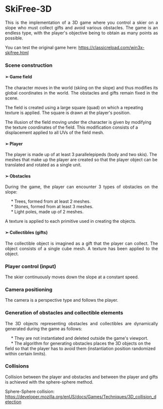 # SkiFree-3D


<p align="justify">
This is the implementation of a 3D game where you control a skier on a slope who must collect gifts and avoid various obstacles. The game is an endless type, with the player's objective being to obtain as many points as possible. <br>

You can test the original game here: https://classicreload.com/win3x-skifree.html
</p>

### Scene construction

#### ➢ Game field

<p align="justify">
The character moves in the world (skiing on the slope) and thus modifies its global coordinates in the world. The obstacles and gifts remain fixed in the scene. <br>

The field is created using a large square (quad) on which a repeating texture is applied. The square is drawn at the player's position. <br>

The illusion of the field moving under the character is given by modifying the texture coordinates of the field. This modification consists of a displacement applied to all UVs of the field mesh.
</p>


#### ➢ Player

The player is made up of at least 3 parallelepipeds (body and two skis). The meshes that make up the player are created so that the player object can be translated and rotated as a single unit.


#### ➢ Obstacles

<p align="justify">
During the game, the player can encounter 3 types of obstacles on the slope: <br>

&nbsp;&nbsp;&nbsp;&nbsp;&nbsp;* Trees, formed from at least 2 meshes. <br>
&nbsp;&nbsp;&nbsp;&nbsp;&nbsp;* Stones, formed from at least 3 meshes. <br>
&nbsp;&nbsp;&nbsp;&nbsp;&nbsp;* Light poles, made up of 2 meshes. <br>

A texture is applied to each primitive used in creating the objects.
</p>

#### ➢ Collectibles (gifts)
<p align="justify">
The collectible object is imagined as a gift that the player can collect. The object consists of a single cube mesh. A texture has been applied to the object.
</p>

### Player control (input)
<p align="justify">
The skier continuously moves down the slope at a constant speed.
</p>

### Camera positioning
<p align="justify">
The camera is a perspective type and follows the player.
</p>

### Generation of obstacles and collectible elements
<p align="justify">
The 3D objects representing obstacles and collectibles are dynamically generated during the game as follows: <br>

&nbsp;&nbsp;&nbsp;&nbsp;&nbsp;* They are not instantiated and deleted outside the game's viewport. <br>
&nbsp;&nbsp;&nbsp;&nbsp;&nbsp;* The algorithm for generating obstacles places the 3D objects on the field so that the player has to avoid them (instantiation position randomized within certain limits). <br>
</p>

### Collisions

<p align="justify">
Collision between the player and obstacles and between the player and gifts is achieved with the sphere-sphere method.

Sphere-Sphere collision: https://developer.mozilla.org/enUS/docs/Games/Techniques/3D_collision_detection
</p>

